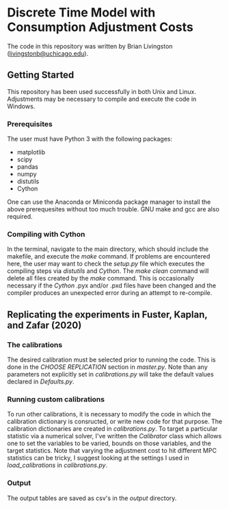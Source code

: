 # Discrete Time Model with Consumption Adjustment Costs

The code in this repository was written by Brian Livingston
(livingstonb@uchicago.edu).

## Getting Started

This repository has been used successfully in both Unix and Linux.
Adjustments may be necessary to compile and execute the code in Windows.

### Prerequisites

The user must have Python 3 with the following packages:

* matplotlib
* scipy
* pandas
* numpy
* distutils
* Cython

One can use the Anaconda
or Miniconda package manager to install the above prerequesites
without too much trouble.
GNU make and gcc are also required.


### Compiling with Cython

In the terminal, navigate to the main directory, which should include the makefile,
and execute the *make* command.
If problems are encountered here, the user may want to check the *setup.py*
file which executes the compiling steps via *distutils* and *Cython*.
The *make clean* command will delete all files created by the *make* command.
This is occasionally necessary if the *Cython* .pyx and/or .pxd files have been changed
and the compiler produces an unexpected error during an attempt to re-compile.

## Replicating the experiments in Fuster, Kaplan, and Zafar (2020)

### The calibrations

The desired calibration must be selected prior to running the code.
This is done in the *CHOOSE REPLICATION* section in *master.py*.
Note than any parameters not explicitly set in *calibrations.py*
will take the default values declared in *Defaults.py*.

### Running custom calibrations

To run other calibrations, it is necessary to modify the code in which
the calibration dictionary is consructed, or write new code for that
purpose. The calibration dictionaries are created in *calibrations.py*.
To target a particular statistic via a numerical solver, I've written
the *Calibrator* class which allows one to set the variables to be varied,
bounds on those variables, and the target statistics. Note that varying the
adjustment cost to hit different MPC statistics can be tricky, I suggest
looking at the settings I used in *load_calibrations* in *calibrations.py*.

### Output

The output tables are saved as csv's in the *output* directory.